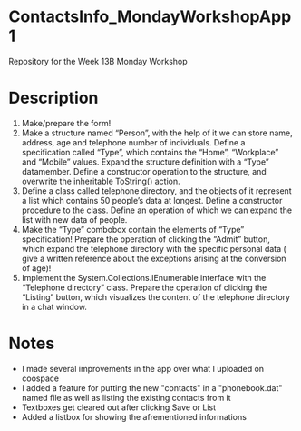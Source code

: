 # ContactsInfo_MondayWorkshopApp1
Repository for the Week 13B Monday Workshop

# Description
1. Make/prepare the form!
2. Make a structure named “Person”, with the help of it we can store name, address, age and telephone number of individuals. Define a specification called “Type”, which contains the “Home”, “Workplace” and “Mobile” values. Expand the structure definition with a “Type” datamember. Define a constructor operation to the structure, and overwrite the inheritable ToString() action.
3. Define a class called telephone directory, and the objects of it represent a list which contains 50 people’s data at longest. Define a constructor procedure to the class. Define an operation of which we can expand the list with new data of people.
4. Make the “Type”  combobox contain the elements of “Type” specification! Prepare the operation of clicking the “Admit” button, which expand the telephone directory with the specific personal data ( give a written reference about the exceptions arising at the conversion of age)!
5. Implement the System.Collections.IEnumerable interface with the “Telephone directory” class. Prepare the operation of clicking the “Listing” button, which visualizes the content of the telephone directory in a chat window.

# Notes
- I made several improvements in the app over what I uploaded on coospace
- I added a feature for putting the new "contacts" in a "phonebook.dat" named file as well as listing the existing contacts from it
- Textboxes get cleared out after clicking Save or List
- Added a listbox for showing the afrementioned informations
